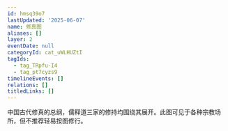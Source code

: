 ```yaml
---
id: hmsq39o7
lastUpdated: '2025-06-07'
name: 修真图
aliases: []
layer: 2
eventDate: null
categoryId: cat_uWLHUZtI
tagIds:
  - tag_TRpfu-I4
  - tag_pt7cyzs9
timelineEvents: []
relations: []
titledLinks: []
---
```

中国古代修真的总纲，儒释道三家的修持均围绕其展开。此图可见于各种宗教场所，但不推荐轻易按图修行。
